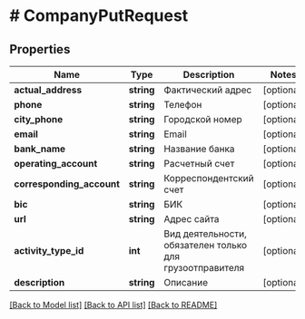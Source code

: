 # # CompanyPutRequest

## Properties

Name | Type | Description | Notes
------------ | ------------- | ------------- | -------------
**actual_address** | **string** | Фактический адрес | [optional]
**phone** | **string** | Телефон | [optional]
**city_phone** | **string** | Городской номер | [optional]
**email** | **string** | Email | [optional]
**bank_name** | **string** | Название банка | [optional]
**operating_account** | **string** | Расчетный счет | [optional]
**corresponding_account** | **string** | Корреспондентский счет | [optional]
**bic** | **string** | БИК | [optional]
**url** | **string** | Адрес сайта | [optional]
**activity_type_id** | **int** | Вид деятельности, обязателен только для грузоотправителя | [optional]
**description** | **string** | Описание | [optional]

[[Back to Model list]](../../README.md#models) [[Back to API list]](../../README.md#endpoints) [[Back to README]](../../README.md)
